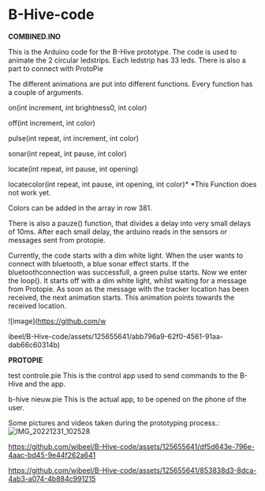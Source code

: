 # B-Hive-code

**COMBINED.INO**

This is the Arduino code for the B-Hive prototype. The code is used to animate the 2 circular ledstrips. Each ledstrip has 33 leds.
There is also a part to connect with ProtoPie

The different animations are put into different functions. Every function has a couple of arguments.

on(int increment, int brightness0, int color)

off(int increment, int color)

pulse(int repeat, int increment, int color)

sonar(int repeat, int pause, int color)

locate(int repeat, int pause, int opening)


locatecolor(int repeat, int pause, int opening, int color)*
*This Function does not work yet.

Colors can be added in the array in row 381.

There is also a pauze() function, that divides a delay into very small delays of 10ms. After each small delay, the arduino reads in the sensors or messages sent from protopie. 


Currently, the code starts with a dim white light. When the user wants to connect with bluetooth, a blue sonar effect starts. If the bluetoothconnection was successfull, a green pulse starts. 
Now we enter the loop(). It starts off with a dim white light, whilst waiting for a message from Protopie. As soon as the message with the tracker location has been received, the next animation starts. This animation points towards the received location.


![image](https://github.com/w



ibeel/B-Hive-code/assets/125655641/abb796a9-62f0-4561-91aa-dab66c60314b)


**PROTOPIE** 

test controle.pie 
This is the control app used to send commands to the B-Hive and the app.

b-hive nieuw.pie 
This is the actual app, to be opened on the phone of the user.



Some pictures and videos taken during the prototyping process.:
![IMG_20221231_102528](https://github.com/wibeel/B-Hive-code/assets/125655641/5f4e09c3-970f-4ae1-b46b-60173c3e04ce)

https://github.com/wibeel/B-Hive-code/assets/125655641/df5d643e-796e-4aac-bd45-9e44f262a641

https://github.com/wibeel/B-Hive-code/assets/125655641/853838d3-8dca-4ab3-a074-4b884c991215


